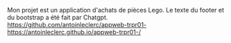 Mon projet est un application d'achats de pièces Lego. Le texte du footer et du bootstrap a été fait par Chatgpt.
https://github.com/antoinleclerc/appweb-trpr01-
https://antoinleclerc.github.io/appweb-trpr01-/
